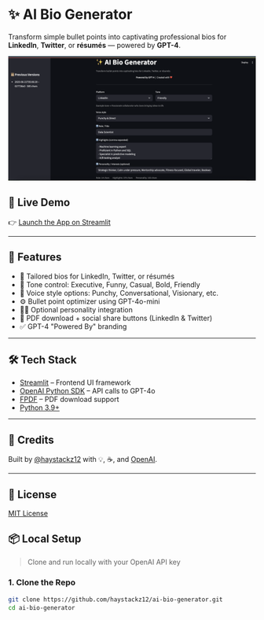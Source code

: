 # ✨ AI Bio Generator

Transform simple bullet points into captivating professional bios for **LinkedIn**, **Twitter**, or **résumés** — powered by **GPT-4**.

![App Screenshot](screenshot.png)

## 🔗 Live Demo

👉 [Launch the App on Streamlit](https://ai-bio-generator-jem9ewqfmxrglv8dzon7ss.streamlit.app/)

---

## 🚀 Features

- 🎯 Tailored bios for LinkedIn, Twitter, or résumés
- 🧠 Tone control: Executive, Funny, Casual, Bold, Friendly
- 💬 Voice style options: Punchy, Conversational, Visionary, etc.
- ⚙️ Bullet point optimizer using GPT-4o-mini
- 🧑‍🎨 Optional personality integration
- 📄 PDF download + social share buttons (LinkedIn & Twitter)
- ✅ GPT-4 "Powered By" branding

---

## 🛠 Tech Stack

- [Streamlit](https://streamlit.io/) – Frontend UI framework
- [OpenAI Python SDK](https://github.com/openai/openai-python) – API calls to GPT-4o
- [FPDF](https://pyfpdf.readthedocs.io/) – PDF download support
- [Python 3.9+](https://www.python.org/)

---

## 🧠 Credits

Built by [@haystackz12](https://github.com/haystackz12) with 💡, ☕, and [OpenAI](https://openai.com/).

---

## 📄 License

[MIT License](LICENSE)


## 📦 Local Setup

> Clone and run locally with your OpenAI API key

### 1. Clone the Repo

```bash
git clone https://github.com/haystackz12/ai-bio-generator.git
cd ai-bio-generator
